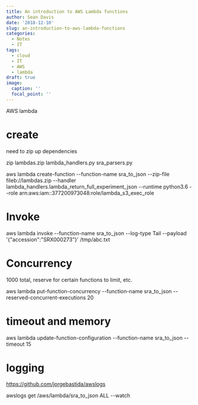 ```yaml
---
title: An introduction to AWS Lambda functions
author: Sean Davis
date: '2018-12-10'
slug: an-introduction-to-aws-lambda-functions
categories:
  - Notes
  - IT
tags:
  - cloud
  - IT
  - AWS
  - lambda
draft: true
image:
  caption: ''
  focal_point: ''
---
```


AWS lambda

# create

need to zip up dependencies

zip lambdas.zip lambda_handlers.py sra_parsers.py


aws lambda create-function --function-name sra_to_json --zip-file fileb://lambdas.zip --handler lambda_handlers.lambda_return_full_experiment_json --runtime python3.6 --role arn:aws:iam::377200973048:role/lambda_s3_exec_role


# Invoke

aws lambda invoke --function-name sra_to_json --log-type Tail --payload '{"accession":"SRX000273"}' /tmp/abc.txt

# Concurrency

1000 total, reserve for certain functions to limit, etc.

aws lambda put-function-concurrency --function-name sra_to_json --reserved-concurrent-executions 20

# timeout and memory

aws lambda update-function-configuration --function-name sra_to_json --timeout 15


# logging

https://github.com/jorgebastida/awslogs

awslogs get /aws/lambda/sra_to_json ALL --watch
